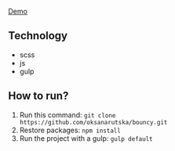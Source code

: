 
[Demo](https://oksanarutska.github.io/Survey-app/public/index.html)
## Technology
- scss
- js
- gulp

## How to run?
1. Run this command: ```git clone https://github.com/oksanarutska/bouncy.git```
2. Restore packages: ```npm install```
3. Run the project with a gulp: ```gulp default```
